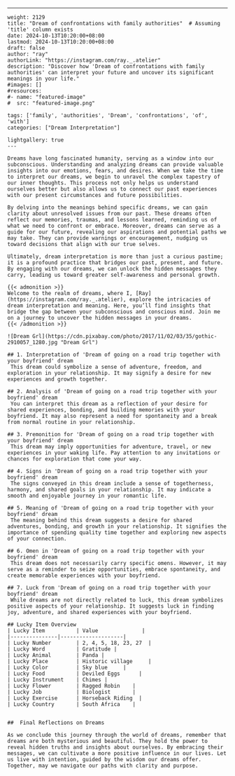 ---
    weight: 2129
    title: "Dream of confrontations with family authorities"  # Assuming 'title' column exists
    date: 2024-10-13T10:20:00+08:00
    lastmod: 2024-10-13T10:20:00+08:00
    draft: false
    author: "ray"
    authorLink: "https://instagram.com/ray._.atelier"
    description: "Discover how 'Dream of confrontations with family authorities' can interpret your future and uncover its significant meanings in your life."
    #images: []
    #resources:
    #- name: "featured-image"
    #  src: "featured-image.png"
    
    tags: ['family', 'authorities', 'Dream', 'confrontations', 'of', 'with']
    categories: ["Dream Interpretation"]
    
    lightgallery: true
    ---
    
    Dreams have long fascinated humanity, serving as a window into our subconscious. Understanding and analyzing dreams can provide valuable insights into our emotions, fears, and desires. When we take the time to interpret our dreams, we begin to unravel the complex tapestry of our inner thoughts. This process not only helps us understand ourselves better but also allows us to connect our past experiences with our present circumstances and future possibilities.
    
    By delving into the meanings behind specific dreams, we can gain clarity about unresolved issues from our past. These dreams often reflect our memories, traumas, and lessons learned, reminding us of what we need to confront or embrace. Moreover, dreams can serve as a guide for our future, revealing our aspirations and potential paths we may take. They can provide warnings or encouragement, nudging us toward decisions that align with our true selves.
    
    Ultimately, dream interpretation is more than just a curious pastime; it is a profound practice that bridges our past, present, and future. By engaging with our dreams, we can unlock the hidden messages they carry, leading us toward greater self-awareness and personal growth.
    
    {{< admonition >}}
    Welcome to the realm of dreams, where I, [Ray](https://instagram.com/ray._.atelier), explore the intricacies of dream interpretation and meaning. Here, you’ll find insights that bridge the gap between your subconscious and conscious mind. Join me on a journey to uncover the hidden messages in your dreams.
    {{< /admonition >}}
    
    ![Dream Grl](https://cdn.pixabay.com/photo/2017/11/02/03/35/gothic-2910057_1280.jpg "Dream Grl")
    
    ## 1. Interpretation of 'Dream of going on a road trip together with your boyfriend' dream
     This dream could symbolize a sense of adventure, freedom, and exploration in your relationship. It may signify a desire for new experiences and growth together. 
    
    ## 2. Analysis of 'Dream of going on a road trip together with your boyfriend' dream
     You can interpret this dream as a reflection of your desire for shared experiences, bonding, and building memories with your boyfriend. It may also represent a need for spontaneity and a break from normal routine in your relationship.
    
    ## 3. Premonition for 'Dream of going on a road trip together with your boyfriend' dream
     This dream may imply opportunities for adventure, travel, or new experiences in your waking life. Pay attention to any invitations or chances for exploration that come your way.
    
    ## 4. Signs in 'Dream of going on a road trip together with your boyfriend' dream
     The signs conveyed in this dream include a sense of togetherness, harmony, and shared goals in your relationship. It may indicate a smooth and enjoyable journey in your romantic life.
    
    ## 5. Meaning of 'Dream of going on a road trip together with your boyfriend' dream
     The meaning behind this dream suggests a desire for shared adventures, bonding, and growth in your relationship. It signifies the importance of spending quality time together and exploring new aspects of your connection.
    
    ## 6. Omen in 'Dream of going on a road trip together with your boyfriend' dream
     This dream does not necessarily carry specific omens. However, it may serve as a reminder to seize opportunities, embrace spontaneity, and create memorable experiences with your boyfriend.
    
    ## 7. Luck from 'Dream of going on a road trip together with your boyfriend' dream
     While dreams are not directly related to luck, this dream symbolizes positive aspects of your relationship. It suggests luck in finding joy, adventure, and shared experiences with your boyfriend.
    
    ## Lucky Item Overview
    | Lucky Item          | Value              |
    |---------------|--------------------|
    | Lucky Number        | 2, 4, 5, 18, 23, 27  |
    | Lucky Word          | Gratitude |
    | Lucky Animal        | Panda |
    | Lucky Place         | Historic village     |
    | Lucky Color         | Sky blue     |
    | Lucky Food          | Deviled Eggs      |
    | Lucky Instrument    | Chimes |
    | Lucky Flower        | Ragged Robin    |
    | Lucky Job           | Biologist       |
    | Lucky Exercise      | Horseback Riding  |
    | Lucky Country       | South Africa    |
    
    
    ##  Final Reflections on Dreams
    
    As we conclude this journey through the world of dreams, remember that dreams are both mysterious and beautiful. They hold the power to reveal hidden truths and insights about ourselves. By embracing their messages, we can cultivate a more positive influence in our lives. Let us live with intention, guided by the wisdom our dreams offer. Together, may we navigate our paths with clarity and purpose.
    